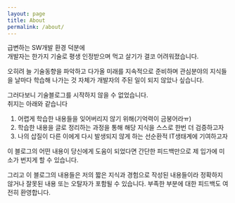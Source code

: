 ```yaml
---
layout: page
title: About
permalink: /about/
---
```

급변하는 SW개발 환경 덕분에  
개발자는 한가지 기술로 평생 인정받으며 먹고 살기가 결코 어려워졌습니다.

오히려 늘 기술동향을 파악하고 다가올 미래를 지속적으로 준비하며 관심분야의 지식들을 날마다 학습해 나가는 것 자체가 개발자의 주된 일이 되지 않았나 싶습니다.

그러다보니 기술블로그를 시작하지 않을 수 없었습니다.  
취지는 아래와 같습니다
1. 어렵게 학습한 내용들을 잊어버리지 않기 위해(기억력이 금붕어라ㅠ)
2. 학습한 내용을 글로 정리하는 과정을 통해 해당 지식을 스스로 한번 더 검증하고자
3. 나의 삽질이 다른 이에게 다시 발생되지 않게 하는 선순환적 IT생태계에 기여하고자

이 블로그의 어떤 내용이 당신에게 도움이 되었다면 간단한 피드백만으로 제 입가에 미소가 번지게 할 수 있습니다.

그리고 이 블로그의 내용들은 저의 짧은 지식과 경험으로 작성된 내용들이라 정확하지 않거나 잘못된 내용 또는 오탈자가 포함될 수 있습니다. 부족한 부분에 대한 피드백도 여전히 환영합니다.
